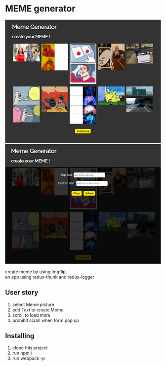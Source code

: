 # MEME generator
![image](https://github.com/chihyux/Meme-generator/blob/master/index.png)
![image](https://github.com/chihyux/Meme-generator/blob/master/add.png)
  
create meme by using Imgflip.  
an app using redux-thunk and redux-logger 

## User story
1. select Meme picture
2. add Text to create Meme
3. scroll to load more
4. prohibit scroll when form pop up

## Installing
1. clone this project
2. run npm i
3. run webpack -p

